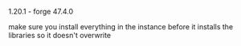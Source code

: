 1.20.1 - forge 47.4.0

make sure you install everything in the instance before it installs the libraries so it doesn't overwrite
